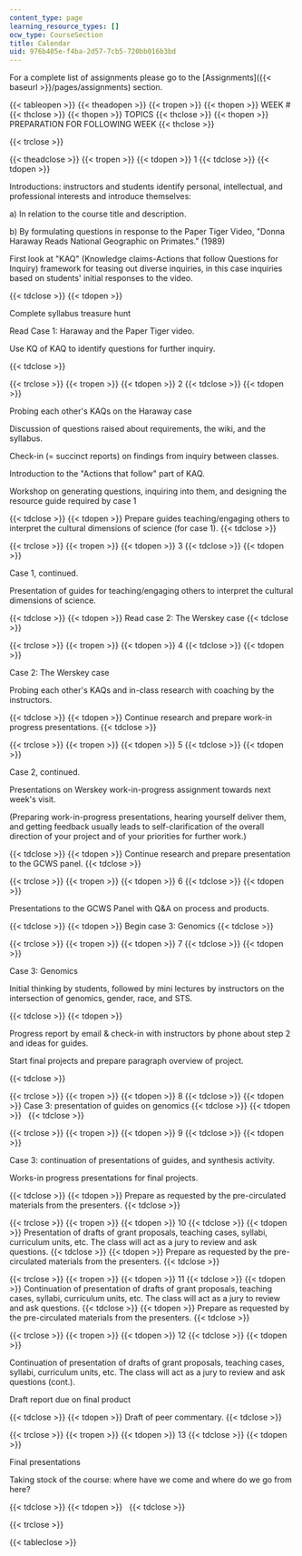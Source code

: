 ```yaml
---
content_type: page
learning_resource_types: []
ocw_type: CourseSection
title: Calendar
uid: 976b405e-f4ba-2d57-7cb5-720bb016b3bd
---
```


For a complete list of assignments please go to the [Assignments]({{< baseurl >}}/pages/assignments) section.

{{< tableopen >}}
{{< theadopen >}}
{{< tropen >}}
{{< thopen >}}
WEEK #
{{< thclose >}}
{{< thopen >}}
TOPICS
{{< thclose >}}
{{< thopen >}}
PREPARATION FOR FOLLOWING WEEK
{{< thclose >}}

{{< trclose >}}

{{< theadclose >}}
{{< tropen >}}
{{< tdopen >}}
1
{{< tdclose >}}
{{< tdopen >}}


Introductions: instructors and students identify personal, intellectual, and professional interests and introduce themselves:

a) In relation to the course title and description.

b) By formulating questions in response to the Paper Tiger Video, "Donna Haraway Reads National Geographic on Primates." (1989)

First look at "KAQ" (Knowledge claims-Actions that follow Questions for Inquiry) framework for teasing out diverse inquiries, in this case inquiries based on students' initial responses to the video.


{{< tdclose >}}
{{< tdopen >}}


Complete syllabus treasure hunt

Read Case 1: Haraway and the Paper Tiger video.

Use KQ of KAQ to identify questions for further inquiry.


{{< tdclose >}}

{{< trclose >}}
{{< tropen >}}
{{< tdopen >}}
2
{{< tdclose >}}
{{< tdopen >}}


Probing each other's KAQs on the Haraway case

Discussion of questions raised about requirements, the wiki, and the syllabus.

Check-in (= succinct reports) on findings from inquiry between classes.

Introduction to the "Actions that follow" part of KAQ.

Workshop on generating questions, inquiring into them, and designing the resource guide required by case 1


{{< tdclose >}}
{{< tdopen >}}
Prepare guides teaching/engaging others to interpret the cultural dimensions of science (for case 1).
{{< tdclose >}}

{{< trclose >}}
{{< tropen >}}
{{< tdopen >}}
3
{{< tdclose >}}
{{< tdopen >}}


Case 1, continued.

Presentation of guides for teaching/engaging others to interpret the cultural dimensions of science.


{{< tdclose >}}
{{< tdopen >}}
Read case 2: The Werskey case
{{< tdclose >}}

{{< trclose >}}
{{< tropen >}}
{{< tdopen >}}
4
{{< tdclose >}}
{{< tdopen >}}


Case 2: The Werskey case

Probing each other's KAQs and in-class research with coaching by the instructors.


{{< tdclose >}}
{{< tdopen >}}
Continue research and prepare work-in progress presentations.
{{< tdclose >}}

{{< trclose >}}
{{< tropen >}}
{{< tdopen >}}
5
{{< tdclose >}}
{{< tdopen >}}


Case 2, continued.

Presentations on Werskey work-in-progress assignment towards next week's visit.

(Preparing work-in-progress presentations, hearing yourself deliver them, and getting feedback usually leads to self-clarification of the overall direction of your project and of your priorities for further work.)


{{< tdclose >}}
{{< tdopen >}}
Continue research and prepare presentation to the GCWS panel.
{{< tdclose >}}

{{< trclose >}}
{{< tropen >}}
{{< tdopen >}}
6
{{< tdclose >}}
{{< tdopen >}}


Presentations to the GCWS Panel with Q&A on process and products.


{{< tdclose >}}
{{< tdopen >}}
Begin case 3: Genomics
{{< tdclose >}}

{{< trclose >}}
{{< tropen >}}
{{< tdopen >}}
7
{{< tdclose >}}
{{< tdopen >}}


Case 3: Genomics

Initial thinking by students, followed by mini lectures by instructors on the intersection of genomics, gender, race, and STS.


{{< tdclose >}}
{{< tdopen >}}


Progress report by email & check-in with instructors by phone about step 2 and ideas for guides.

Start final projects and prepare paragraph overview of project.


{{< tdclose >}}

{{< trclose >}}
{{< tropen >}}
{{< tdopen >}}
8
{{< tdclose >}}
{{< tdopen >}}
Case 3: presentation of guides on genomics
{{< tdclose >}}
{{< tdopen >}}
 
{{< tdclose >}}

{{< trclose >}}
{{< tropen >}}
{{< tdopen >}}
9
{{< tdclose >}}
{{< tdopen >}}


Case 3: continuation of presentations of guides, and synthesis activity.

Works-in progress presentations for final projects.


{{< tdclose >}}
{{< tdopen >}}
Prepare as requested by the pre-circulated materials from the presenters.
{{< tdclose >}}

{{< trclose >}}
{{< tropen >}}
{{< tdopen >}}
10
{{< tdclose >}}
{{< tdopen >}}
Presentation of drafts of grant proposals, teaching cases, syllabi, curriculum units, etc. The class will act as a jury to review and ask questions.
{{< tdclose >}}
{{< tdopen >}}
Prepare as requested by the pre-circulated materials from the presenters.
{{< tdclose >}}

{{< trclose >}}
{{< tropen >}}
{{< tdopen >}}
11
{{< tdclose >}}
{{< tdopen >}}
Continuation of presentation of drafts of grant proposals, teaching cases, syllabi, curriculum units, etc. The class will act as a jury to review and ask questions.
{{< tdclose >}}
{{< tdopen >}}
Prepare as requested by the pre-circulated materials from the presenters.
{{< tdclose >}}

{{< trclose >}}
{{< tropen >}}
{{< tdopen >}}
12
{{< tdclose >}}
{{< tdopen >}}


Continuation of presentation of drafts of grant proposals, teaching cases, syllabi, curriculum units, etc. The class will act as a jury to review and ask questions (cont.).

Draft report due on final product


{{< tdclose >}}
{{< tdopen >}}
Draft of peer commentary.
{{< tdclose >}}

{{< trclose >}}
{{< tropen >}}
{{< tdopen >}}
13
{{< tdclose >}}
{{< tdopen >}}


Final presentations

Taking stock of the course: where have we come and where do we go from here?


{{< tdclose >}}
{{< tdopen >}}
 
{{< tdclose >}}

{{< trclose >}}

{{< tableclose >}}